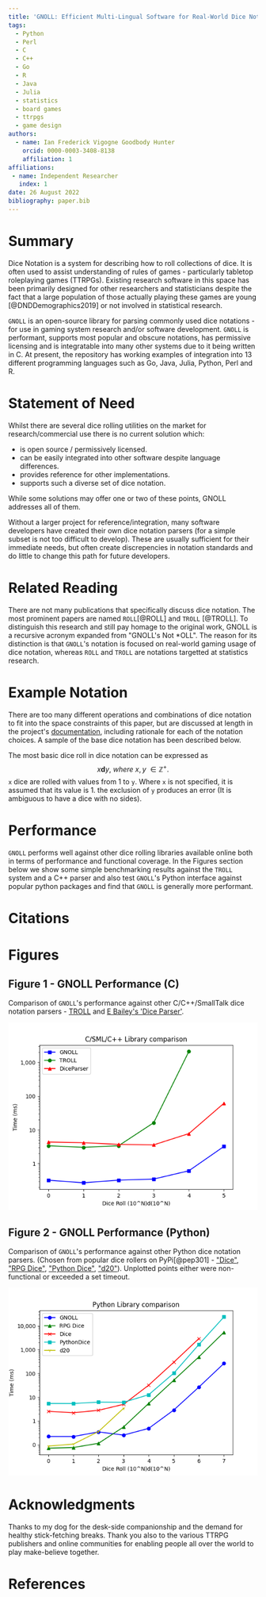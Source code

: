 ```yaml
---
title: 'GNOLL: Efficient Multi-Lingual Software for Real-World Dice Notation and Extensions'
tags:
  - Python
  - Perl
  - C
  - C++
  - Go
  - R
  - Java
  - Julia
  - statistics
  - board games
  - ttrpgs
  - game design
authors:
  - name: Ian Frederick Vigogne Goodbody Hunter
    orcid: 0000-0003-3408-8138
    affiliation: 1
affiliations:
 - name: Independent Researcher
   index: 1
date: 26 August 2022
bibliography: paper.bib
---
```


# Summary

Dice Notation is a system for describing how to roll collections of dice. It is often used to assist understanding of rules of games - particularly tabletop roleplaying games (TTRPGs). Existing research software in this space has been primarily designed for other researchers and statisticians despite the fact that a large population of those actually playing these games are young [@DNDDemographics2019] or not involved in statistical research.

`GNOLL` is an open-source library for parsing commonly used dice notations - for use in gaming system research and/or software development. `GNOLL` is performant, supports most popular and obscure notations, has permissive licensing and is integratable into many other systems due to it being written in C. At present, the repository has working examples of integration into 13 different programming languages such as Go, Java, Julia, Python, Perl and R.

# Statement of Need
Whilst there are several dice rolling utilities on the market for research/commercial use there is no current solution which:

- is open source / permissively licensed.
- can be easily integrated into other software despite language differences.
- provides reference for other implementations.
- supports such a diverse set of dice notation.

While some solutions may offer one or two of these points, GNOLL addresses all of them.

Without a larger project for reference/integration, many software developers have created their own dice notation parsers (for a simple subset is not too difficult to develop). These are usually sufficient for their immediate needs, but often create discrepencies in notation standards and do little to change this path for future developers.

# Related Reading

There are not many publications that specifically discuss dice notation. The most prominent papers are named `ROLL`[@ROLL] and `TROLL` [@TROLL]. To distinguish this research and still pay homage to the original work, GNOLL is a recursive acronym expanded from "GNOLL's Not *OLL". The reason for its distinction is that `GNOLL`'s notation is focused on real-world gaming usage of dice notation, whereas `ROLL` and `TROLL` are notations targetted at statistics research.

# Example Notation

There are too many different operations and combinations of dice notation to fit into the space constraints of this paper, but are discussed at length in the project's [documentation](https://ianhunter.ie/GNOLL/), including rationale for each of the notation choices. A sample of the base dice notation has been described below.


The most basic dice roll in dice notation can be expressed as $$ x\textbf{d}y,\ where\ x,y\ \in{} \mathbb{Z}^{+}. $$ `x` dice are rolled with values from 1 to `y`. Where `x` is not specified, it is assumed that its value is 1. the exclusion of `y` produces an error (It is ambiguous to have a dice with no sides).

# Performance
`GNOLL` performs well against other dice rolling libraries available online both in terms of performance and functional coverage. In the Figures section below we show some simple benchmarking results against the `TROLL` system and a C++ parser and also test `GNOLL`'s Python interface against popular python packages and find that `GNOLL` is generally more performant. 

# Citations

# Figures
## Figure 1 - GNOLL Performance (C)

Comparison of `GNOLL`'s performance against other C/C++/SmallTalk dice notation parsers - [TROLL](http://hjemmesider.diku.dk/~torbenm/Troll/) and [E Bailey's 'Dice Parser'](https://github.com/EBailey67/DiceParser).

![A graph showing GNOLL's performance on different sizes of dice rolls. It is faster than TROLL and DiceParser on each tick](C++.PNG)

## Figure 2 - GNOLL Performance (Python)

Comparison of `GNOLL`'s performance against other Python dice notation parsers. (Chosen from popular dice rollers on PyPi[@pep301] - ["Dice"](https://pypi.org/project/dice/), ["RPG Dice"](https://pypi.org/project/rpg-dice/), ["Python Dice"](https://pypi.org/project/python-dice/), ["d20"](https://pypi.org/project/d20/)). Unplotted points either were non-functional or exceeded a set timeout.

![A graph showing GNOLL's performance (via Python binding) on different sizes of dice rolls. It slightly underperforms for small sizes, but is faster than other python libraries for large sizes.](py.PNG)

# Acknowledgments
Thanks to my dog for the desk-side companionship and the demand for healthy stick-fetching breaks.
Thank you also to the various TTRPG publishers and online communities for enabling people all over the world to play make-believe together.

# References
